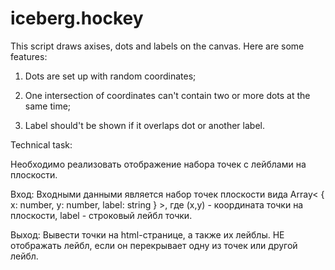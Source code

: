 # iceberg.hockey

This script draws axises, dots and labels on the canvas. Here are some features:

1. Dots are set up with random coordinates;

2. One intersection of coordinates can't contain two or more dots at the same time;

3. Label should't be shown if it overlaps dot or another label.

Technical task:

Необходимо реализовать отображение набора точек с лейблами на плоскости.

Вход:
Входными данными является набор точек плоскости вида Array< { x: number, y: number, label: string } >, где (x,y) - координата точки на плоскости, label - строковый лейбл точки.

Выход:
Вывести точки на html-странице, а также их лейблы. НЕ отображать лейбл, если он перекрывает одну из точек или другой лейбл.
